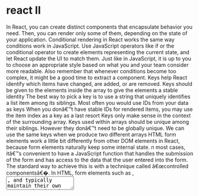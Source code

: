 # react II


In React, you can create distinct components that encapsulate behavior you need. Then, you can render only some of them, depending on the state of your application.
Conditional rendering in React works the same way conditions work in JavaScript. Use JavaScript operators like if or the conditional operator to create elements representing the current state, and let React update the UI to match them.
Just like in JavaScript, it is up to you to choose an appropriate style based on what you and your team consider more readable. Also remember that whenever conditions become too complex, it might be a good time to extract a component.
Keys help React identify which items have changed, are added, or are removed. Keys should be given to the elements inside the array to give the elements a stable identity
The best way to pick a key is to use a string that uniquely identifies a list item among its siblings. Most often you would use IDs from your data as keys
When you donâ€™t have stable IDs for rendered items, you may use the item index as a key as a last resort
Keys only make sense in the context of the surrounding array.
Keys used within arrays should be unique among their siblings. However they donâ€™t need to be globally unique. We can use the same keys when we produce two different arrays
HTML form elements work a little bit differently from other DOM elements in React, because form elements naturally keep some internal state.
n most cases, itâ€™s convenient to have a JavaScript function that handles the submission of the form and has access to the data that the user entered into the form. The standard way to achieve this is with a technique called â€œcontrolled componentsâ€�.
In HTML, form elements such as , <textarea>, and typically maintain their own state and update it based on user input. In React, mutable state is typically kept in the state property of components, and only updated with setState(). We can combine the two by making the React state be the â€œsingle source of truthâ€�. Then the React component that renders a form also controls what happens in that form on subsequent user input. An input form element whose value is controlled by React in this way is called a â€œcontrolled componentâ€�. With a controlled component, the inputâ€™s value is always driven by the React state. While this means you have to type a bit more code, you can now pass the value to other UI elements too, or reset it from other event handlers. It can sometimes be tedious to use controlled components, because you need to write an event handler for every way your data can change and pipe all of the input state through a React component. This can become particularly annoying when you are converting a preexisting codebase to React, or integrating a React application with a non-React library. In these situations, you might want to check out uncontrolled components, an alternative technique for implementing input forms. Often, several components need to reflect the same changing data. We recommend lifting the shared state up to their closest common ancestor. There should be a single â€œsource of truthâ€� for any data that changes in a React application. Usually, the state is first added to the component that needs it for rendering. Then, if other components also need it, you can lift it up to their closest common ancestor. Instead of trying to sync the state between different components, you should rely on the top-down data flow. Lifting state involves writing more â€œboilerplateâ€� code than two-way binding approaches, but as a benefit, it takes less work to find and isolate bugs. Since any state â€œlivesâ€� in some component and that component alone can change it, the surface area for bugs is greatly reduced. Additionally, you can implement any custom logic to reject or transform user input. React has a powerful composition model, and we recommend using composition instead of inheritance to reuse code between components. Composition works equally well for components defined as classes At Facebook, we use React in thousands of components, and we havenâ€™t found any use cases where we would recommend creating component inheritance hierarchies. Props and composition give you all the flexibility you need to customize a componentâ€™s look and behavior in an explicit and safe way. Remember that components may accept arbitrary props, including primitive values, React elements, or functions. If you want to reuse non-UI functionality between components, we suggest extracting it into a separate JavaScript module. The components may import it and use that function, object, or a class, without extending it. React is, in our opinion, the premier way to build big, fast Web apps with JavaScript. It has scaled very well for us at Facebook and Instagram. One of the many great parts of React is how it makes you think about apps as you build them. In this document, weâ€™ll walk you through the thought process of building a searchable product data table using React. To build a static version of your app that renders your data model, youâ€™ll want to build components that reuse other components and pass data using props. props are a way of passing data from parent to child. If youâ€™re familiar with the concept of state, donâ€™t use state at all to build this static version. State is reserved only for interactivity, that is, data that changes over time. Since this is a static version of the app, you donâ€™t need it. To make your UI interactive, you need to be able to trigger changes to your underlying data model. React achieves this with state. To build your app correctly, you first need to think of the minimal set of mutable state that your app needs. The key here is DRY: Donâ€™t Repeat Yourself. Figure out the absolute minimal representation of the state your application needs and compute everything else you need on-demand. For example, if youâ€™re building a TODO list, keep an array of the TODO items around; donâ€™t keep a separate state variable for the count. Instead, when you want to render the TODO count, take the length of the TODO items array. For each piece of state in your application: Identify every component that renders something based on that state. Find a common owner component (a single component above all the components that need the state in the hierarchy). Either the common owner or another component higher up in the hierarchy should own the state. If you canâ€™t find a component where it makes sense to own the state, create a new component solely for holding the state and add it somewhere in the hierarchy above the common owner component. React makes this data flow explicit to help you understand how your program works, but it does require a little more typing than traditional two-way data binding. references: read React - Conditional Rendering React - Lists & Keys React - Forms React - Lifting State React - Composition vs Inheritance Thinking in React React - Comprehensive Guide vedio React + Django Done home | About me | contact me